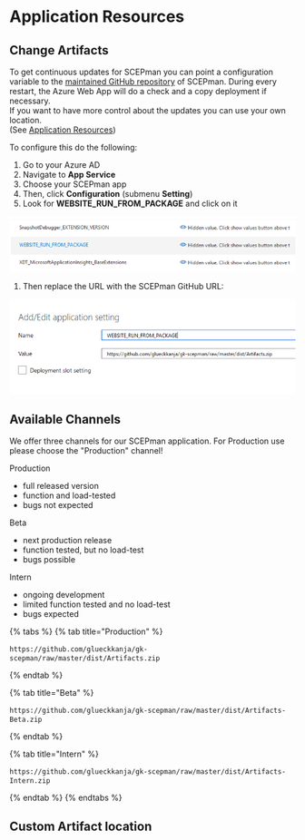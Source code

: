 # Application Resources

## Change Artifacts

To get continuous updates for SCEPman you can point a configuration variable to the [maintained GitHub repository](https://github.com/glueckkanja/gk-scepman) of SCEPman. During every restart, the Azure Web App will do a check and a copy deployment if necessary.   
If you want to have more control about the updates you can use your own location.   
\(See [Application Resources](change-channel.md#custom-artifact-location)\)

To configure this do the following:

1. Go to your Azure AD
2. Navigate to **App Service**
3. Choose your SCEPman app
4. Then, click **Configuration** \(submenu **Setting**\)
5. Look for **WEBSITE\_RUN\_FROM\_PACKAGE** and click on it

![](../../../.gitbook/assets/scepman_optional2%20%281%29%20%281%29.png)

1. Then replace the URL with the SCEPman GitHub URL:

![](../../../.gitbook/assets/scepman_optional3%20%281%29%20%281%29.png)

## Available Channels

We offer three channels for our SCEPman application. For Production use please choose the "Production" channel!  
  
Production  
- full released version  
- function and load-tested  
- bugs not expected  
  
Beta  
- next production release  
- function tested, but no load-test  
- bugs possible  
  
Intern  
- ongoing development  
- limited function tested and no load-test  
- bugs expected

{% tabs %}
{% tab title="Production" %}
```text
https://github.com/glueckkanja/gk-scepman/raw/master/dist/Artifacts.zip
```
{% endtab %}

{% tab title="Beta" %}
```
https://github.com/glueckkanja/gk-scepman/raw/master/dist/Artifacts-Beta.zip
```
{% endtab %}

{% tab title="Intern" %}
```
https://github.com/glueckkanja/gk-scepman/raw/master/dist/Artifacts-Intern.zip
```
{% endtab %}
{% endtabs %}

## Custom Artifact location

